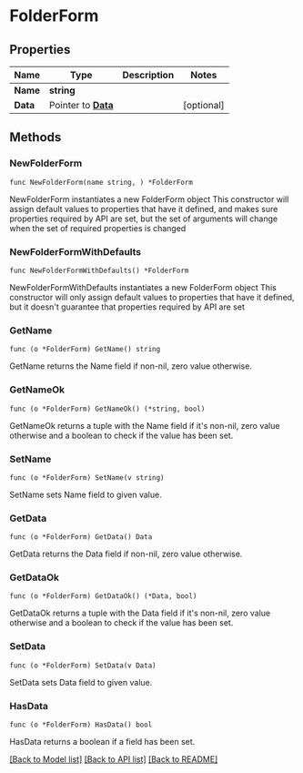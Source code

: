# FolderForm

## Properties

Name | Type | Description | Notes
------------ | ------------- | ------------- | -------------
**Name** | **string** |  | 
**Data** | Pointer to [**Data**](Data.md) |  | [optional] 

## Methods

### NewFolderForm

`func NewFolderForm(name string, ) *FolderForm`

NewFolderForm instantiates a new FolderForm object
This constructor will assign default values to properties that have it defined,
and makes sure properties required by API are set, but the set of arguments
will change when the set of required properties is changed

### NewFolderFormWithDefaults

`func NewFolderFormWithDefaults() *FolderForm`

NewFolderFormWithDefaults instantiates a new FolderForm object
This constructor will only assign default values to properties that have it defined,
but it doesn't guarantee that properties required by API are set

### GetName

`func (o *FolderForm) GetName() string`

GetName returns the Name field if non-nil, zero value otherwise.

### GetNameOk

`func (o *FolderForm) GetNameOk() (*string, bool)`

GetNameOk returns a tuple with the Name field if it's non-nil, zero value otherwise
and a boolean to check if the value has been set.

### SetName

`func (o *FolderForm) SetName(v string)`

SetName sets Name field to given value.


### GetData

`func (o *FolderForm) GetData() Data`

GetData returns the Data field if non-nil, zero value otherwise.

### GetDataOk

`func (o *FolderForm) GetDataOk() (*Data, bool)`

GetDataOk returns a tuple with the Data field if it's non-nil, zero value otherwise
and a boolean to check if the value has been set.

### SetData

`func (o *FolderForm) SetData(v Data)`

SetData sets Data field to given value.

### HasData

`func (o *FolderForm) HasData() bool`

HasData returns a boolean if a field has been set.


[[Back to Model list]](../README.md#documentation-for-models) [[Back to API list]](../README.md#documentation-for-api-endpoints) [[Back to README]](../README.md)



